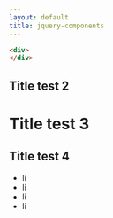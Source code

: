 ```yaml
---
layout: default
title: jquery-components
---
```


```html
<div>
</div>
```
## Title test 2

Title test 3
============
Title test 4
------------

* li
* li
* li
* li
